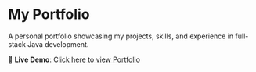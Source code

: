 # My Portfolio

A personal portfolio showcasing my projects, skills, and experience in full-stack Java development.

🚀 **Live Demo**: [Click here to view Portfolio](https://my-portfolio-9yoihoxm3-dhirajs-projects-0ce96b3f.vercel.app)
